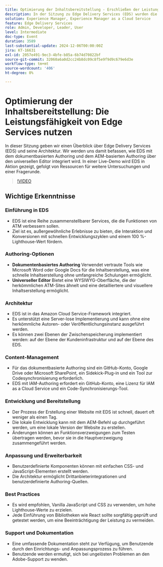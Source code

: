 ```yaml
---
title: Optimierung der Inhaltsbereitstellung - Erschließen der Leistungsfähigkeit von Edge Services
description: In der Sitzung zu Edge Delivery Services (EDS) wurden die Architektur, die Integration mit dokumentbasiertem und AEM-basiertem Authoring, die schnelle Site-Erstellung, Anpassungsoptionen und Best Practices für die Aufrechterhaltung der hohen Leistung behandelt.
solution: Experience Manager, Experience Manager as a Cloud Service
feature: Edge Delivery Services
role: Admin, Developer, Leader, User
level: Intermediate
doc-type: Event
duration: 3589
last-substantial-update: 2024-12-06T00:00:00Z
jira: KT-16631
exl-id: 2057e491-9ec3-4bfe-b85a-6b74d70822bf
source-git-commit: 32060a6a0d2cc24b8dc09c8f5e9f9d9c679e6d3e
workflow-type: tm+mt
source-wordcount: '406'
ht-degree: 0%

---
```


# Optimierung der Inhaltsbereitstellung: Die Leistungsfähigkeit von Edge Services nutzen

In dieser Sitzung geben wir einen Überblick über Edge Delivery Services (EDS) und seine Architektur. Wir werden uns damit befassen, wie EDS mit dem dokumentbasierten Authoring und dem AEM-basierten Authoring über den universellen Editor integriert wird. In einer Live-Demo wird EDS in Aktion gezeigt, gefolgt von Ressourcen für weitere Untersuchungen und einer Fragerunde.

>[!VIDEO](https://video.tv.adobe.com/v/3440938/?learn=on&enablevpops)

## Wichtige Erkenntnisse

### Einführung in EDS

* EDS ist eine Reihe zusammenstellbarer Services, die die Funktionen von ATM verbessern sollen. &#x200B;
* Ziel ist es, außergewöhnliche Erlebnisse zu bieten, die Interaktion und Konversionen mit schnellen Entwicklungszyklen und einem 100 %-Lighthouse-Wert fördern. &#x200B;

### Authoring-Optionen

* **Dokumentenbasiertes Authoring** Verwendet vertraute Tools wie Microsoft Word oder Google Docs für die Inhaltserstellung, was eine schnelle Inhaltserstellung ohne umfangreiche Schulungen ermöglicht. &#x200B;
* **Universeller Editor** Bietet eine WYSIWYG-Oberfläche, die der herkömmlichen ATM-Sites ähnelt und eine detailliertere und visuellere Inhaltserstellung ermöglicht. &#x200B;

### Architektur

* EDS ist in das Amazon Cloud Service-Framework integriert. &#x200B;
* Es unterstützt eine Server-lose Implementierung und kann ohne eine herkömmliche Autoren- oder Veröffentlichungsinstanz ausgeführt werden. &#x200B;
* Es können zwei Ebenen der Zwischenspeicherung implementiert werden: auf der Ebene der Kundeninfrastruktur und auf der Ebene des EDS. &#x200B;

### Content-Management

* Für das dokumentbasierte Authoring sind ein GitHub-Konto, Google Drive oder Microsoft SharePoint, ein Sidekick-Plug-in und ein Tool zur Codesynchronisierung erforderlich. &#x200B;
* EDS mit IAM-Authoring erfordert ein GitHub-Konto, eine Lizenz für IAM as a Cloud Service und ein Code-Synchronisierungs-Tool.

### Entwicklung und Bereitstellung

* Der Prozess der Erstellung einer Website mit EDS ist schnell, dauert oft weniger als einen Tag. &#x200B;
* Die lokale Entwicklung kann mit dem AEM-Befehl up durchgeführt werden, um eine lokale Version der Website zu erstellen.
* Änderungen können an Funktionsverzweigungen zum Testen übertragen werden, bevor sie in die Hauptverzweigung zusammengeführt werden. &#x200B;

### Anpassung und Erweiterbarkeit

* Benutzerdefinierte Komponenten können mit einfachen CSS- und JavaScript-Elementen erstellt werden. &#x200B;
* Die Architektur ermöglicht Drittanbieterintegrationen und benutzerdefinierte Authoring-Quellen.

### Best Practices

* Es wird empfohlen, Vanilla JavaScript und CSS zu verwenden, um hohe Lighthouse-Werte zu erzielen.
* Jede Einführung von Bibliotheken wie React sollte sorgfältig geprüft und getestet werden, um eine Beeinträchtigung der Leistung zu vermeiden.

### Support und Dokumentation

* Eine umfassende Dokumentation steht zur Verfügung, um Benutzende durch den Einrichtungs- und Anpassungsprozess zu führen. &#x200B;
* Benutzende werden ermutigt, sich bei ungelösten Problemen an den Adobe-Support zu wenden. &#x200B;

